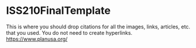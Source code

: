# ISS210FinalTemplate
This is where you should drop citations for all the images, links, articles, etc. that you used. You do not need to create hyperlinks.
https://www.planusa.org/
